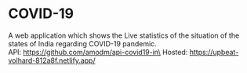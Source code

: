 # COVID-19
A web application which shows the Live statistics of the situation of the states of India regarding COVID-19 pandemic.\
API: https://github.com/amodm/api-covid19-in\
Hosted: https://upbeat-volhard-812a8f.netlify.app/
